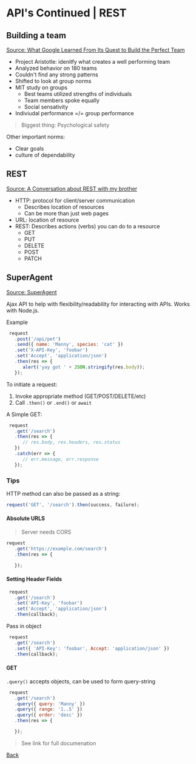 # API's Continued | REST

## Building a team

[Source: What Google Learned From Its Quest to Build the Perfect Team](https://www.nytimes.com/2016/02/28/magazine/what-google-learned-from-its-quest-to-build-the-perfect-team.html)

- Project Aristotle: idenitfy what creates a well performing team
- Analyzed behavior on 180 teams
- Couldn't find any strong patterns
- Shifted to look at group norms
- MIT study on groups
  - Best teams utilized strengths of individuals
  - Team members spoke equally
  - Social sensativity
- Indiviudal performance =/= group performance

> Biggest thing: Psychological safety

Other important norms:

- Clear goals
- culture of dependability

## REST

[Source: A Conversation about REST with my brother](https://gist.github.com/brookr/5977550)

- HTTP: protocol for client/server communication
  - Describes location of resources
  - Can be more than just web pages
- URL: location of  resource
- REST: Describes actions (verbs) you can do to a resource
  - GET
  - PUT
  - DELETE
  - POST
  - PATCH

## SuperAgent

[Source: SuperAgent](https://visionmedia.github.io/superagent/)

Ajax API to help with flexibility/readability for interacting with APIs. Works with Node.js.

Example

```javascript
 request
   .post('/api/pet')
   .send({ name: 'Manny', species: 'cat' })
   .set('X-API-Key', 'foobar')
   .set('Accept', 'application/json')
   .then(res => {
      alert('yay got ' + JSON.stringify(res.body));
   });
```

To initiate a request:

1. Invoke appropriate method (GET/POST/DELETE/etc)
2. Call `.then()` or `.end()` or `await`

A Simple GET:

```javascript
 request
   .get('/search')
   .then(res => {
      // res.body, res.headers, res.status
   })
   .catch(err => {
      // err.message, err.response
   });
```

### Tips

HTTP method can also be passed as a string:

```javascript
request('GET', '/search').then(success, failure);
```

#### Absolute URLS

> Server needs CORS

```javascript
request
   .get('https://example.com/search')
   .then(res => {

   });
```

#### Setting Header Fields

```javascript
 request
   .get('/search')
   .set('API-Key', 'foobar')
   .set('Accept', 'application/json')
   .then(callback);
```

Pass in object

```javascript
 request
   .get('/search')
   .set({ 'API-Key': 'foobar', Accept: 'application/json' })
   .then(callback);
```

#### GET

`.query()` accepts objects, can be used to form query-string

```javascript
 request
   .get('/search')
   .query({ query: 'Manny' })
   .query({ range: '1..5' })
   .query({ order: 'desc' })
   .then(res => {

   });
```

> See link for full documenation

[Back](README.md)